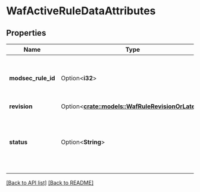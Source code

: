 # WafActiveRuleDataAttributes

## Properties

Name | Type | Description | Notes
------------ | ------------- | ------------- | -------------
**modsec_rule_id** | Option<**i32**> | The ModSecurity rule ID of the associated rule revision. | 
**revision** | Option<[**crate::models::WafRuleRevisionOrLatest**](WafRuleRevisionOrLatest.md)> |  | 
**status** | Option<**String**> | Describes the behavior for the particular rule revision within this firewall version. | 

[[Back to API list]](../README.md#documentation-for-api-endpoints) [[Back to README]](../README.md)


